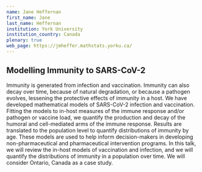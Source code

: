 ```yaml
---
name: Jane Heffernan
first_name: Jane
last_name: Heffernan
institution: York University
institution_country: Canada
plenary: true
web_page: https://jmheffer.mathstats.yorku.ca/
---
```


## Modelling Immunity to SARS-CoV-2

Immunity is generated from infection and vaccination. Immunity can also decay over time, because of natural degradation, or because a pathogen evolves, lessening the protective effects of immunity in a host. We have developed mathematical models of SARS-CoV-2 infection and vaccination. Fitting the models to in-host measures of the immune response and/or pathogen or vaccine load, we quantify the production and decay of the humoral and cell-mediated arms of the immune response. Results are translated to the population level to quantify distributions of immunity by age. These models are used to help inform decision-makers in developing non-pharmaceutical and pharmaceutical intervention programs. In this talk, we will review the in-host models of vaccination and infection, and we will quantify the distributions of immunity in a population over time. We will consider Ontario, Canada as a case study.